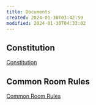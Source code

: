 ```yaml
---
title: Documents
created: 2024-01-30T03:42:59
modified: 2024-01-30T04:33:02
---
```


## Constitution

[Constitution](Constitution.md)

## Common Room Rules

[Common Room Rules](Common%20Room%20Rules.md)
